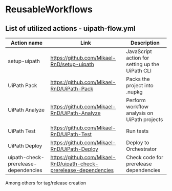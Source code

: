 # ReusableWorkflows

## List of utilized actions - uipath-flow.yml
|Action name|Link|Description|
|------|-------|-------|
| setup-uipath | https://github.com/Mikael-RnD/setup-uipath |JavaScript action for setting up the UiPath CLI|
| UiPath Pack | https://github.com/Mikael-RnD/UiPath-Pack |Packs the project into .nupkg|
| UiPath Analyze | https://github.com/Mikael-RnD/UiPath-Analyze |Perform workflow analysis on UiPath projects|
| UiPath Test | https://github.com/Mikael-RnD/UiPath-Test |Run tests|
| UiPath Deploy | https://github.com/Mikael-RnD/UiPath-Deploy |Deploy to Orchestrator|
| uipath-check-prerelease-dependencies | https://github.com/Mikael-RnD/uipath-check-prerelease-dependencies | Check code for prerelease dependencies |

Among others for tag/release creation
